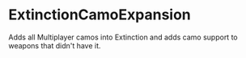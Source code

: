 # ExtinctionCamoExpansion
Adds all Multiplayer camos into Extinction and adds camo support to weapons that didn't have it.
